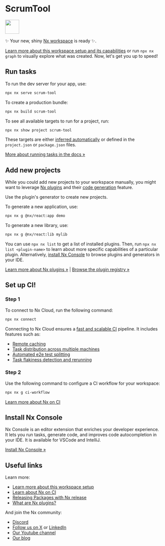 # ScrumTool

<a alt="Nx logo" href="https://nx.dev" target="_blank" rel="noreferrer"><img src="https://raw.githubusercontent.com/nrwl/nx/master/images/nx-logo.png" width="45"></a>

✨ Your new, shiny [Nx workspace](https://nx.dev) is ready ✨.

[Learn more about this workspace setup and its capabilities](https://nx.dev/getting-started/tutorials/react-monorepo-tutorial?utm_source=nx_project&amp;utm_medium=readme&amp;utm_campaign=nx_projects) or run `npx nx graph` to visually explore what was created. Now, let's get you up to speed!

## Run tasks

To run the dev server for your app, use:

```sh
npx nx serve scrum-tool
```

To create a production bundle:

```sh
npx nx build scrum-tool
```

To see all available targets to run for a project, run:

```sh
npx nx show project scrum-tool
```

These targets are either [inferred automatically](https://nx.dev/concepts/inferred-tasks?utm_source=nx_project&utm_medium=readme&utm_campaign=nx_projects) or defined in the `project.json` or `package.json` files.

[More about running tasks in the docs &raquo;](https://nx.dev/features/run-tasks?utm_source=nx_project&utm_medium=readme&utm_campaign=nx_projects)

## Add new projects

While you could add new projects to your workspace manually, you might want to leverage [Nx plugins](https://nx.dev/concepts/nx-plugins?utm_source=nx_project&utm_medium=readme&utm_campaign=nx_projects) and their [code generation](https://nx.dev/features/generate-code?utm_source=nx_project&utm_medium=readme&utm_campaign=nx_projects) feature.

Use the plugin's generator to create new projects.

To generate a new application, use:

```sh
npx nx g @nx/react:app demo
```

To generate a new library, use:

```sh
npx nx g @nx/react:lib mylib
```

You can use `npx nx list` to get a list of installed plugins. Then, run `npx nx list <plugin-name>` to learn about more specific capabilities of a particular plugin. Alternatively, [install Nx Console](https://nx.dev/getting-started/editor-setup?utm_source=nx_project&utm_medium=readme&utm_campaign=nx_projects) to browse plugins and generators in your IDE.

[Learn more about Nx plugins &raquo;](https://nx.dev/concepts/nx-plugins?utm_source=nx_project&utm_medium=readme&utm_campaign=nx_projects) | [Browse the plugin registry &raquo;](https://nx.dev/plugin-registry?utm_source=nx_project&utm_medium=readme&utm_campaign=nx_projects)

## Set up CI!

### Step 1

To connect to Nx Cloud, run the following command:

```sh
npx nx connect
```

Connecting to Nx Cloud ensures a [fast and scalable CI](https://nx.dev/ci/intro/why-nx-cloud?utm_source=nx_project&utm_medium=readme&utm_campaign=nx_projects) pipeline. It includes features such as:

- [Remote caching](https://nx.dev/ci/features/remote-cache?utm_source=nx_project&utm_medium=readme&utm_campaign=nx_projects)
- [Task distribution across multiple machines](https://nx.dev/ci/features/distribute-task-execution?utm_source=nx_project&utm_medium=readme&utm_campaign=nx_projects)
- [Automated e2e test splitting](https://nx.dev/ci/features/split-e2e-tasks?utm_source=nx_project&utm_medium=readme&utm_campaign=nx_projects)
- [Task flakiness detection and rerunning](https://nx.dev/ci/features/flaky-tasks?utm_source=nx_project&utm_medium=readme&utm_campaign=nx_projects)

### Step 2

Use the following command to configure a CI workflow for your workspace:

```sh
npx nx g ci-workflow
```

[Learn more about Nx on CI](https://nx.dev/ci/intro/ci-with-nx#ready-get-started-with-your-provider?utm_source=nx_project&utm_medium=readme&utm_campaign=nx_projects)

## Install Nx Console

Nx Console is an editor extension that enriches your developer experience. It lets you run tasks, generate code, and improves code autocompletion in your IDE. It is available for VSCode and IntelliJ.

[Install Nx Console &raquo;](https://nx.dev/getting-started/editor-setup?utm_source=nx_project&utm_medium=readme&utm_campaign=nx_projects)

## Useful links

Learn more:

- [Learn more about this workspace setup](https://nx.dev/getting-started/tutorials/react-monorepo-tutorial?utm_source=nx_project&amp;utm_medium=readme&amp;utm_campaign=nx_projects)
- [Learn about Nx on CI](https://nx.dev/ci/intro/ci-with-nx?utm_source=nx_project&utm_medium=readme&utm_campaign=nx_projects)
- [Releasing Packages with Nx release](https://nx.dev/features/manage-releases?utm_source=nx_project&utm_medium=readme&utm_campaign=nx_projects)
- [What are Nx plugins?](https://nx.dev/concepts/nx-plugins?utm_source=nx_project&utm_medium=readme&utm_campaign=nx_projects)

And join the Nx community:
- [Discord](https://go.nx.dev/community)
- [Follow us on X](https://twitter.com/nxdevtools) or [LinkedIn](https://www.linkedin.com/company/nrwl)
- [Our Youtube channel](https://www.youtube.com/@nxdevtools)
- [Our blog](https://nx.dev/blog?utm_source=nx_project&utm_medium=readme&utm_campaign=nx_projects)
